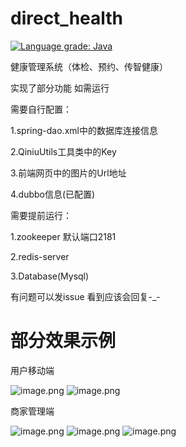 # direct_health

[![Language grade: Java](https://img.shields.io/lgtm/grade/java/g/redis/jedis.svg?logo=lgtm&logoWidth=18)](https://lgtm.com/projects/g/bfury/health_manage_system/context:java)


健康管理系统（体检、预约、传智健康）  

实现了部分功能
如需运行

需要自行配置：

1.spring-dao.xml中的数据库连接信息

2.QiniuUtils工具类中的Key

3.前端网页中的图片的Url地址

4.dubbo信息(已配置)


需要提前运行：


1.zookeeper 默认端口2181

2.redis-server

3.Database(Mysql)


有问题可以发issue 看到应该会回复-_-

# 部分效果示例
用户移动端


![image.png](https://i.loli.net/2021/08/02/EUWqz7tly4owXdO.png)
![image.png](https://i.loli.net/2021/08/02/HtQRjfuXxdcvCpL.png)


商家管理端


![image.png](https://i.loli.net/2021/08/02/XogOq8hFVxZfm3D.png)
![image.png](https://i.loli.net/2021/08/02/tFo15ws72NBpf9m.png)
![image.png](https://i.loli.net/2021/08/02/SfePwa8ix2uyCEr.png)



